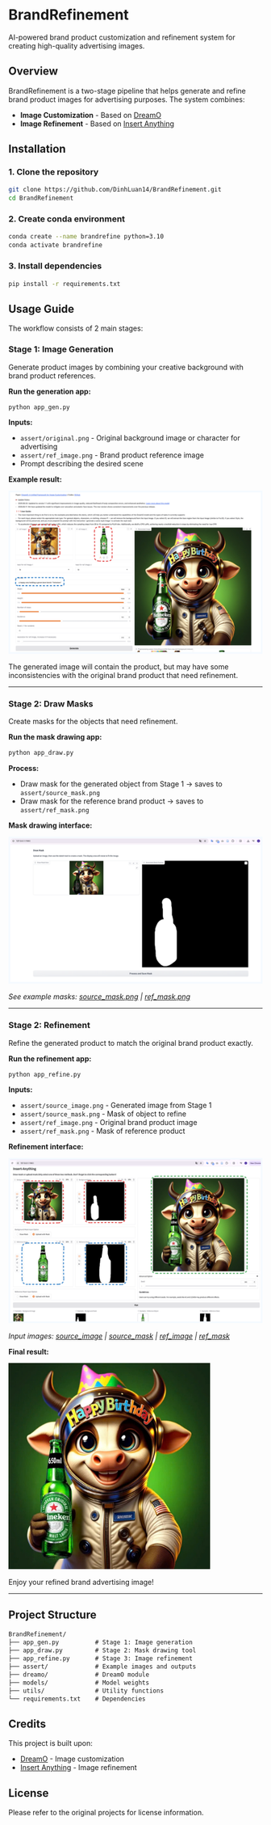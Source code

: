 # BrandRefinement

AI-powered brand product customization and refinement system for creating high-quality advertising images.

## Overview

BrandRefinement is a two-stage pipeline that helps generate and refine brand product images for advertising purposes. The system combines:

- **Image Customization** - Based on [DreamO](https://github.com/bytedance/DreamO)
- **Image Refinement** - Based on [Insert Anything](https://github.com/song-wensong/insert-anything)

## Installation

### 1. Clone the repository

```bash
git clone https://github.com/DinhLuan14/BrandRefinement.git
cd BrandRefinement
```

### 2. Create conda environment

```bash
conda create --name brandrefine python=3.10
conda activate brandrefine
```

### 3. Install dependencies

```bash
pip install -r requirements.txt
```

## Usage Guide

The workflow consists of 2 main stages:

### Stage 1: Image Generation

Generate product images by combining your creative background with brand product references.

**Run the generation app:**

```bash
python app_gen.py
```

**Inputs:**

- `assert/original.png` - Original background image or character for advertising
- `assert/ref_image.png` - Brand product reference image
- Prompt describing the desired scene

**Example result:**

![Stage 1 Generation](assert/stage1_gen.png)

The generated image will contain the product, but may have some inconsistencies with the original brand product that need refinement.

---

### Stage 2: Draw Masks

Create masks for the objects that need refinement.

**Run the mask drawing app:**

```bash
python app_draw.py
```

**Process:**

- Draw mask for the generated object from Stage 1 → saves to `assert/source_mask.png`
- Draw mask for the reference brand product → saves to `assert/ref_mask.png`

**Mask drawing interface:**

![Stage 2 Draw Masks](assert/stage2_draw.png)

_See example masks: [source_mask.png](assert/source_mask.png) | [ref_mask.png](assert/ref_mask.png)_

---

### Stage 2: Refinement

Refine the generated product to match the original brand product exactly.

**Run the refinement app:**

```bash
python app_refine.py
```

**Inputs:**

- `assert/source_image.png` - Generated image from Stage 1
- `assert/source_mask.png` - Mask of object to refine
- `assert/ref_image.png` - Original brand product image
- `assert/ref_mask.png` - Mask of reference product

**Refinement interface:**

![Stage 2 Refinement](assert/stage2_refine.png)

_Input images: [source_image](assert/source_image.jpg) | [source_mask](assert/source_mask.png) | [ref_image](assert/ref_image.png) | [ref_mask](assert/ref_mask.png)_

**Final result:**

<img src="assert/final.png" width="400" alt="Final Result">

Enjoy your refined brand advertising image!

---

## Project Structure

```
BrandRefinement/
├── app_gen.py          # Stage 1: Image generation
├── app_draw.py         # Stage 2: Mask drawing tool
├── app_refine.py       # Stage 3: Image refinement
├── assert/             # Example images and outputs
├── dreamo/             # DreamO module
├── models/             # Model weights
├── utils/              # Utility functions
└── requirements.txt    # Dependencies
```

## Credits

This project is built upon:

- [DreamO](https://github.com/bytedance/DreamO) - Image customization
- [Insert Anything](https://github.com/song-wensong/insert-anything) - Image refinement

## License

Please refer to the original projects for license information.
